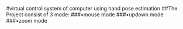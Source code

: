 #virtual control system of computer using hand pose estimation
##The Project consist of 3 mode:
###•mouse mode
###•updown mode
###•zoom mode
